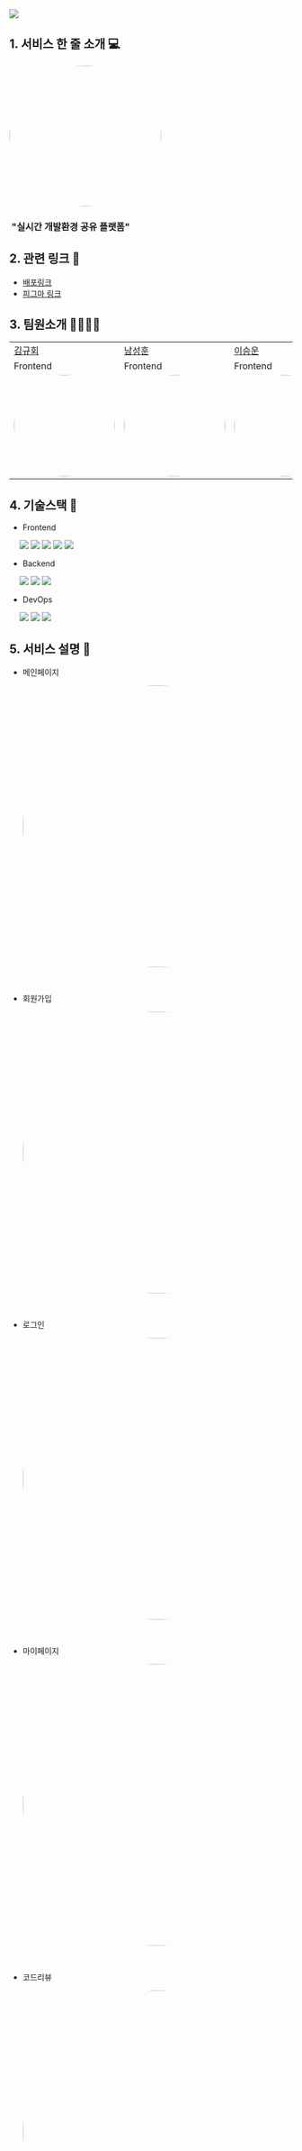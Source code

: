 <img src="https://capsule-render.vercel.app/api?type=waving&color=auto&height=200&section=header&text=2nd-1st-Project-Team5&fontSize=70" />

## 1. 서비스 한 줄 소개 💻

<img style="border: 0px solid black !important; border-radius:50%;" src="https://github.com/GDSC-KNU/2nd-1st-Project-Team5/assets/113246980/2d3edc7c-52d7-4cae-8072-034ed987f7b8" width="270px" height = "250px" />

### &nbsp;"실시간 개발환경 공유 플랫폼"

## 2. 관련 링크 🔗

- [배포링크](https://cobys.netlify.app/) 
- [피그마 링크](https://www.figma.com/file/qQDDWzqkgIukzNdL9UNkLP/Coby-Design-File?type=design&node-id=0-1&t=2oCCePBv0KUqnbtv-0)

## 3. 팀원소개 👨‍👨‍👧‍👦 

<table>
  <tr>
    <td><a href="https://github.com/KimKyuHoi">김규회</a></td>
    <td><a href="https://github.com/yun8565">남성훈</td>
    <td><a href="https://github.com/Usimth">이승운</td>
    <td><a href="https://github.com/dahyun0917">이다현</td>
    <td><a href="https://github.com/20220402">이창윤</td>
  </tr>
  <tr>
    <td>Frontend</td>
    <td>Frontend</td>
    <td>Frontend</td>
    <td>Backend</td>
    <td>Backend</td>
  </tr>
  <tr>
    <td>
      <a href="https://github.com/KimKyuHoi">
        <img style="border: 0px solid black !important; border-radius:50%;" src="https://github.com/GDSC-KNU/2nd-1st-Project-Team5/assets/113246980/c735036d-581d-412e-b94f-8f4676523a67" width="180px" height = "180px" />
      </a>
   </td>
    <td>
      <a href="https://github.com/20220402">
        <img style="border: 0px solid black !important; border-radius:50%; " src="https://github.com/GDSC-KNU/2nd-1st-Project-Team5/assets/113246980/4545071b-d029-4c9f-88c5-80acfebf46a7" width="180px" height = "180px" />
      </a>
   </td>
    <td>
      <a href="https://github.com/Usimth">
        <img style="border: 0px solid black !important; border-radius:50%; " src="https://github.com/GDSC-KNU/2nd-1st-Project-Team5/assets/113246980/314b132b-bacf-4324-82df-870ebd42db21" width="180px" height = "180px" />
      </a>
   </td>
     <td>
       <a href="https://github.com/dahyun0917">
        <img style="border: 0px solid black !important; border-radius:50%; " src="https://avatars.githubusercontent.com/u/75965656?v=4" width="180px" height = "180px" />
       </a>
   </td>
    <td>
      <a href="https://github.com/yun">
        <img style="border: 0px solid black !important; border-radius:50%;" src="https://github.com/GDSC-KNU/2nd-1st-Project-Team5/assets/113246980/3354d8dc-c70c-44d6-bae2-2246f41c2b72" width="180px" height = "180px" />
      </a>
   </td>
  </tr>
</table>

## 4. 기술스택 🔧
 
 - Frontend
 <p>
   
    <img src="https://img.shields.io/badge/React-61DAFB?style=flat&logo=React&logoColor=white"/>
    <img src="https://img.shields.io/badge/JavaScript-F7DF1E?style=flat&logo=JavaScript&logoColor=white"/>
    <img src="https://img.shields.io/badge/HTML5-E34F26?style=flat&logo=HTML5&logoColor=white"/>
    <img src="https://img.shields.io/badge/CSS-1572B6?style=flat&logo=CSS3&logoColor=white"/>
    <img src="https://img.shields.io/badge/Figma-F24E1E?style=flat&logo=Figma&logoColor=white"/>
 </p> 
 
 - Backend

<p>
   
  <img src="https://img.shields.io/badge/Java-FF9E0F?style=flat&logo=Java&logoColor=white"/>
  <img src="https://img.shields.io/badge/Spring Boot-6DB33F?style=flat&logo=Spring Boot&logoColor=white"/>
  <img src="https://img.shields.io/badge/MySQL-4479A1?style=flat&logo=MySQL&logoColor=white"/>
  </p>

- DevOps

<p>
   
  <img src="https://img.shields.io/badge/AWS-232F3E?style=flat&logo=Amazon AWS&logoColor=white"/>
  <img src="https://img.shields.io/badge/Docker-2496ED?style=flat&logo=Docker&logoColor=white"/>
  <img src="https://img.shields.io/badge/Netlify-00C7B7?style=flat&logo=Netlify&logoColor=white"/>
</p>
  
## 5. 서비스 설명 📌

- 메인페이지
  
  <img style="border: 0px solid black !important; border-radius:50%;" src="https://github.com/GDSC-KNU/2nd-1st-Project-Team5/assets/113246980/c4001762-16ea-4315-ba8b-83ec45899c6a" width="750px" height = "500px" />
<br/>

- 회원가입
  
  <img style="border: 0px solid black !important; border-radius:50%;" src="https://github.com/GDSC-KNU/2nd-1st-Project-Team5/assets/113246980/d39513cf-120c-4a08-ad8a-3290c74c66f1" width="750px" height = "500px" />
<br/>

- 로그인
  
  <img style="border: 0px solid black !important; border-radius:50%;" src="https://github.com/GDSC-KNU/2nd-1st-Project-Team5/assets/113246980/6bc013a4-641f-4f59-aea8-af764f3c46ff" width="750px" height = "500px" />
<br/>

- 마이페이지
  
  <img style="border: 0px solid black !important; border-radius:50%;" src="https://github.com/GDSC-KNU/2nd-1st-Project-Team5/assets/113246980/cd2c8a63-f570-4f9b-9d58-0fc8fc515a51" width="750px" height = "500px" />
<br/>

- 코드리뷰
  
  <img style="border: 0px solid black !important; border-radius:50%;" src="https://github.com/GDSC-KNU/2nd-1st-Project-Team5/assets/113246980/aa21c122-d1a9-4bf6-92a5-c3859529c2f1" width="750px" height = "500px" />
<br/>

- 페어프로그래밍
  
  <img style="border: 0px solid black !important; border-radius:50%;" src="https://github.com/GDSC-KNU/2nd-1st-Project-Team5/assets/113246980/540239ad-9449-4791-b8ce-ccca05c6a4b4" width="750px" height = "500px" />
<br/>

- 방 내부
  
  <img style="border: 0px solid black !important; border-radius:50%;" src="https://github.com/GDSC-KNU/2nd-1st-Project-Team5/assets/113246980/944dad0e-1a36-41b3-b89a-1e0f9a38d39d" width="750px" height = "500px" />
<br/>

- 마이그룹
  
  <img style="border: 0px solid black !important; border-radius:50%;" src="https://github.com/GDSC-KNU/2nd-1st-Project-Team5/assets/113246980/b829e022-c796-4584-8029-0b2270deb09a" width="750px" height = "500px" />
<br/>

- 그룹탐색
  
  <img style="border: 0px solid black !important; border-radius:50%;" src="https://github.com/GDSC-KNU/2nd-1st-Project-Team5/assets/113246980/22aa2c5d-786b-48ad-8339-09b381e18fb8" width="750px" height = "500px" />
<br/>

- 그룹내부
  
  <img style="border: 0px solid black !important; border-radius:50%;" src="https://github.com/GDSC-KNU/2nd-1st-Project-Team5/assets/113246980/395ab9e8-7538-49a4-bd86-c589f22f9376" width="750px" height = "500px" />
<br/>

- 그룹게시판
  
  <img style="border: 0px solid black !important; border-radius:50%;" src="https://github.com/GDSC-KNU/2nd-1st-Project-Team5/assets/113246980/fe5434a0-fbcd-402a-b82f-a6daf2459d6e" width="750px" height = "500px" />
<br/>

- 게시판 글 클릭시
  
  <img style="border: 0px solid black !important; border-radius:50%;" src="https://github.com/GDSC-KNU/2nd-1st-Project-Team5/assets/113246980/b65d89b0-8524-4479-af04-7a5146eeece8" width="750px" height = "500px" />
<br/>

- 그룹원 목록
  
  <img style="border: 0px solid black !important; border-radius:50%;" src="https://github.com/GDSC-KNU/2nd-1st-Project-Team5/assets/113246980/de650b18-7848-498d-b5ab-5fe2e5b0a930" width="750px" height = "500px" />
<br/>

- 서비스 목적

<img style="border: 0px solid black !important; border-radius:50%;" src="https://github.com/GDSC-KNU/2nd-1st-Project-Team5/assets/113246980/ae18b184-c732-4066-91b6-657d1e975a24" width="1000px" height = "200px" />
<img style="border: 0px solid black !important; border-radius:50%;" src="https://github.com/GDSC-KNU/2nd-1st-Project-Team5/assets/113246980/108cbf61-0a60-4df3-8296-875e14a2cd93" width="1000px" height = "200px" />
<br/>

```
      Coby는 함께하다의 Co, 또는 Coding의 Co와 By가 합쳐져
      여러분과 함께하는 코딩이라는 의미를 담고 있습니다.
      이곳에서 여러분들은 멘토가 되어 도움을 줄수도 있고,
      멘티로써 멘토들에게 도움을 받을 수 있습니다.
      또한 마음이 맞는 사람과 그룹을 지어 함께 활동할 수 있는 플랫폼입니다.
```

- 피그마 전체 화면
  
  <img style="border: 0px solid black !important; border-radius:50%;" src="https://github.com/GDSC-KNU/2nd-1st-Project-Team5/assets/113246980/80fad036-70cb-42bc-bdee-8195a46d5f1f" width="750px" height = "600px" />

- 데이터베이스 (ERDs)


## 6. Project Structure

- frontend

```
├─assets
├─components
│  ├─common
│  │  ├─css
│  │  └─Layout
│  │      └─css
│  └─pages
│      ├─DetailPage
│      │  ├─CodeReview
│      │  │  ├─components
│      │  │  │  ├─css
│      │  │  │  └─Modal
│      │  │  │      └─css
│      │  │  ├─containers
│      │  │  └─css
│      │  ├─CodeRoom
│      │  │  ├─CodeReview
│      │  │  │  ├─components
│      │  │  │  │  └─css
│      │  │  │  ├─containers
│      │  │  │  └─css
│      │  │  └─PairProgramming
│      │  │      ├─components
│      │  │      │  └─css
│      │  │      ├─containers
│      │  │      └─css
│      │  ├─Help
│      │  │  ├─containers
│      │  │  └─css
│      │  ├─Login
│      │  │  ├─containers
│      │  │  └─css
│      │  ├─MyGroup
│      │  │  ├─components
│      │  │  │  └─css
│      │  │  ├─containers
│      │  │  └─css
│      │  ├─MyPage
│      │  │  ├─containers
│      │  │  └─css
│      │  ├─PairProgramming
│      │  │  ├─components
│      │  │  │  ├─css
│      │  │  │  └─Modal
│      │  │  │      └─css
│      │  │  ├─containers
│      │  │  └─css
│      │  └─SignIn
│      │      ├─containers
│      │      └─css
│      └─MainPages
│          ├─components
│          │  └─css
│          ├─containers
│          └─css
├─constants
└─sevices

```
```
    "@ckeditor/ckeditor5-build-classic": "^37.1.0",
    "@ckeditor/ckeditor5-react": "^6.0.0",
    "@stomp/stompjs": "^7.0.0",
    "@testing-library/jest-dom": "^5.16.5",
    "@testing-library/react": "^13.4.0",
    "@testing-library/user-event": "^13.5.0",
    "antd": "^5.4.6",
    "axios": "^1.3.4",
    "html-react-parser": "^3.0.16",
    "moment": "^2.29.4",
    "multer": "^1.4.5-lts.1",
    "mysql": "^2.18.1",
    "net": "^1.0.2",
    "qs": "^6.11.2",
    "react": "^18.2.0",
    "react-cookie": "^4.1.1",
    "react-cookies": "^0.1.1",
    "react-dom": "^18.2.0",
    "react-helmet": "^6.1.0",
    "react-icons": "^4.8.0",
    "react-js-pagination": "^3.0.3",
    "react-router-dom": "^6.8.2",
    "react-scripts": "^5.0.1",
    "react-slick": "^0.29.0",
    "sockjs-client": "^1.6.1",
    "stompjs": "^2.3.3",
    "styled-component": "^2.8.0",
    "styled-components": "^5.3.9",
    "web-vitals": "^2.1.4"
```

-backend


